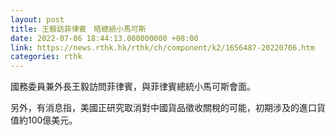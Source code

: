 ```yaml
---
layout: post
title: 王毅訪菲律賓　晤總統小馬可斯
date: 2022-07-06 18:44:13.000000000 +08:00
link: https://news.rthk.hk/rthk/ch/component/k2/1656487-20220706.htm
categories: rthk
---
```


國務委員兼外長王毅訪問菲律賓，與菲律賓總統小馬可斯會面。

另外，有消息指，美國正研究取消對中國貨品徵收關稅的可能，初期涉及的進口貨值約100億美元。
